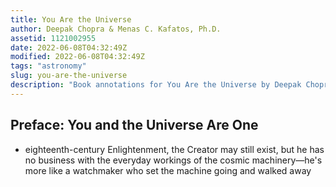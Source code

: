 ```yaml
---
title: You Are the Universe
author: Deepak Chopra & Menas C. Kafatos, Ph.D.
assetid: 1121002955
date: 2022-06-08T04:32:49Z
modified: 2022-06-08T04:32:49Z
tags: "astronomy"
slug: you-are-the-universe
description: "Book annotations for You Are the Universe by Deepak Chopra & Menas C. Kafatos, Ph.D."
---
```


## Preface: You and the Universe Are One

*  eighteenth-century Enlightenment, the Creator may still exist, but he has no business with the everyday workings of the cosmic machinery—he's more like a watchmaker who set the machine going and walked away

